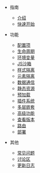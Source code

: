 - 指南
  - [介绍](/)
  - [快速开始](zh-cn/start)

- 功能

  - [配置项](zh-cn/configure)
  - [生命周期](zh-cn/life-cycles)
  - [环境变量](zh-cn/env)
  - [JS沙箱](zh-cn/sandbox)
  - [样式隔离](zh-cn/scopecss)
  - [元素隔离](zh-cn/dom-scope)
  - [数据通信](zh-cn/data)
  - [静态资源](zh-cn/static-source)
  - [预加载](zh-cn/prefetch)
  - [插件系统](zh-cn/plugins)
  - [多层嵌套](zh-cn/qiantao)
  - [高级功能](zh-cn/advanced)
  - [查看版本](zh-cn/version)
  - [路由](zh-cn/route)
  - [部署](zh-cn/deploy)

- 其他

  - [常见问题](zh-cn/questions)
  - [讨论区](zh-cn/chat)
  - [更新日志](zh-cn/scopedchangelog)

